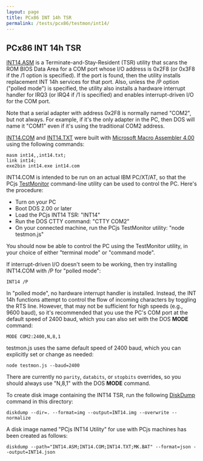 ```yaml
---
layout: page
title: PCx86 INT 14h TSR
permalink: /tests/pcx86/testmon/int14/
---
```


PCx86 INT 14h TSR
-----------------

[INT14.ASM](INT14.ASM) is a Terminate-and-Stay-Resident (TSR) utility that scans the ROM BIOS Data Area for a COM port
whose I/O address is 0x2F8 (or 0x3F8 if the /1 option is specified).  If the port is found, then the utility installs
replacement INT 14h services for that port.  Also, unless the /P option ("polled mode") is specified, the utility also
installs a hardware interrupt handler for IRQ3 (or IRQ4 if /1 is specified) and enables interrupt-driven I/O for the
COM port.

Note that a serial adapter with address 0x2F8 is normally named "COM2", but not always.  For example, if it's the only
adapter in the PC, then DOS will name it "COM1" even if it's using the traditional COM2 address.

[INT14.COM](INT14.COM) and [INT14.TXT](INT14.TXT) were built with
[Microsoft Macro Assembler 4.00](/disks/pcx86/tools/microsoft/masm/4.00/) using the following commands:

    masm int14,,int14.txt;
    link int14;
    exe2bin int14.exe int14.com

INT14.COM is intended to be run on an actual IBM PC/XT/AT, so that the PCjs [TestMonitor](/modules/pcx86/bin/testmon.js)
command-line utility can be used to control the PC.  Here's the procedure:

- Turn on your PC
- Boot DOS 2.00 or later
- Load the PCjs INT14 TSR: "INT14"
- Run the DOS CTTY command: "CTTY COM2" 
- On your connected machine, run the PCjs TestMonitor utility: "node testmon.js"

You should now be able to control the PC using the TestMonitor utility, in your choice of either "terminal mode" or
"command mode".

If interrupt-driven I/O doesn't seem to be working, then try installing INT14.COM with /P for "polled mode":

    INT14 /P

In "polled mode", no hardware interrupt handler is installed.  Instead, the INT 14h functions attempt to control
the flow of incoming characters by toggling the RTS line.  However, that may not be sufficient for high speeds (e.g.,
9600 baud), so it's recommended that you use the PC's COM port at the default speed of 2400 baud, which you can also
set with the DOS **MODE** command:

    MODE COM2:2400,N,8,1

testmon.js uses the same default speed of 2400 baud, which you can explicitly set or change as needed:

    node testmon.js --baud=2400

There are currently no `parity`, `databits`, or `stopbits` overrides, so you should always use "N,8,1" with the DOS
**MODE** command.

To create disk image containing the INT14 TSR, run the following [DiskDump](/modules/diskdump/lib/) command in this directory:

    diskdump --dir=. --format=img --output=INT14.img --overwrite --normalize

A disk image named "PCjs INT14 Utility" for use with PCjs machines has been created as follows:

    diskdump --path="INT14.ASM;INT14.COM;INT14.TXT;MK.BAT" --format=json --output=INT14.json
